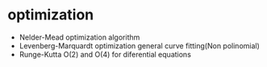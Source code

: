# optimization

* Nelder-Mead optimization algorithm
* Levenberg-Marquardt optimization general curve fitting(Non polinomial)
* Runge-Kutta O(2) and O(4) for diferential equations
